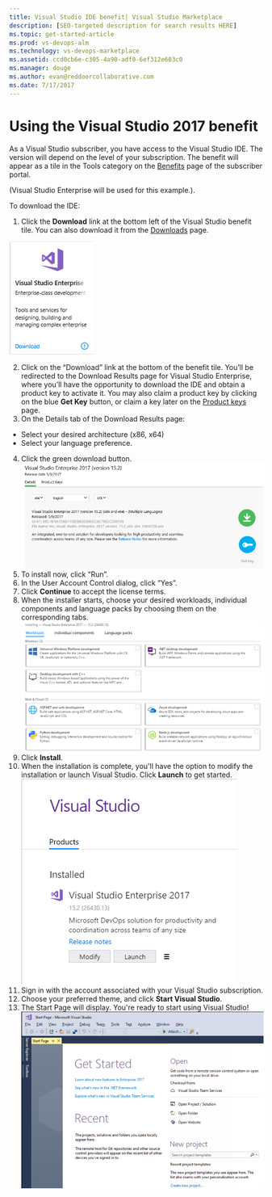 ```yaml
---
title: Visual Studio IDE benefit| Visual Studio Marketplace
description: [SEO-targeted description for search results HERE]
ms.topic: get-started-article
ms.prod: vs-devops-alm
ms.technology: vs-devops-marketplace
ms.assetid: ccd0cb6e-c305-4a90-adf0-6ef312e603c0
ms.manager: douge
ms.author: evan@reddoorcollaborative.com
ms.date: 7/17/2017
---
```


# Using the Visual Studio 2017 benefit
As a Visual Studio subscriber, you have access to the Visual Studio IDE.  The version will depend on the level of your subscription.  The benefit will appear as a tile in the Tools category on the [Benefits](https://my.visualstudio.com/benefits) page of the subscriber portal.  

(Visual Studio Enterprise will be used for this example.). 

To download the IDE:
1. Click the **Download** link at the bottom left of the Visual Studio benefit tile. You can also download it from the [Downloads](https://my.visualstudio.com) page. 

![Visual Studio Enterprise tile](_img\vs-ide-experience\vs-ide-tile.png)

2.	Click on the “Download” link at the bottom of the benefit tile.  You’ll be redirected to the Download Results page for Visual Studio Enterprise, where you’ll have the opportunity to download the IDE and obtain a product key to activate it. You may also claim a product key by clicking on the blue **Get Key** button, or claim a key later on the [Product keys](https://my.visualstudio.com/productkeys) page.
3.	On the Details tab of the Download Results page:
- Select your desired architecture (x86, x64)
- Select your language preference. 
4.	Click the green download button.
![Visual Studio Enterprise download details](_img\vs-ide-experience\vs-ide-download-details-cropped.png)
5.	To install now, click “Run”.
6.	In the User Account Control dialog, click “Yes”.
7.  Click **Continue** to accept the license terms.
8.  When the installer starts, choose your desired workloads, individual components and language packs by choosing them on the corresponding tabs.  
![Customize Visual Studio Enterprise](_img\vs-ide-experience\vs-ide-customize-install-cropped.png)
9.  Click **Install**. 
10. When the installation is complete, you'll have the option to modify the installation or launch Visual Studio.  Click **Launch** to get started.  
![Launch Visual Studio Enterprise](_img\vs-ide-experience\vs-ide-launch-cropped.png)
11. Sign in with the account associated with your Visual Studio subscription. 
12. Choose your preferred theme, and click **Start Visual Studio**.
13. The Start Page will display.  You're ready to start using Visual Studio!
![Start Using Visual Studio Enterprise](_img\vs-ide-experience\vs-ide-start-cropped.png)